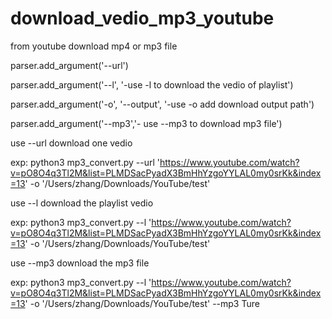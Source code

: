 # download_vedio_mp3_youtube


from youtube download mp4 or mp3 file

parser.add_argument('--url')

parser.add_argument('--l', '-use -l to download the vedio of playlist')

parser.add_argument('-o', '--output', '-use -o add download output path')

parser.add_argument('--mp3','- use --mp3 to download mp3 file')





use --url download one vedio

exp: python3 mp3_convert.py --url 'https://www.youtube.com/watch?v=pO8O4q3Tl2M&list=PLMDSacPyadX3BmHhYzgoYYLAL0my0srKk&index=13' -o '/Users/zhang/Downloads/YouTube/test'


use --l download the playlist vedio

exp: python3 mp3_convert.py --l 'https://www.youtube.com/watch?v=pO8O4q3Tl2M&list=PLMDSacPyadX3BmHhYzgoYYLAL0my0srKk&index=13' -o '/Users/zhang/Downloads/YouTube/test' 

use --mp3 download the mp3 file 

exp: python3 mp3_convert.py --l 'https://www.youtube.com/watch?v=pO8O4q3Tl2M&list=PLMDSacPyadX3BmHhYzgoYYLAL0my0srKk&index=13' -o '/Users/zhang/Downloads/YouTube/test' --mp3 Ture
